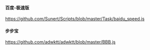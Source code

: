 #### 百度-极速版

https://github.com/Sunert/Scripts/blob/master/Task/baidu_speed.js


#### 步步宝

https://github.com/adwktt/adwktt/blob/master/BBB.js